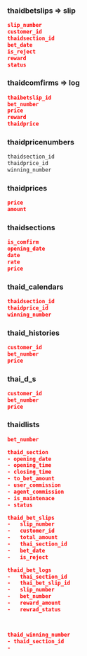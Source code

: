 ### thaidbetslips => slip

```json
slip_number
customer_id
thaidsection_id
bet_date
is_reject
reward
status
```

### thaidcomfirms => log

```json
thaibetslip_id
bet_number
price
reward
thaidprice
```



### thaidpricenumbers

```js
thaidsection_id
thaidprice_id
winning_number
```

### thaidprices

```json
price
amount
```

### thaidsections

```json
is_comfirm
opening_date
date
rate
price
```

### thaid_calendars

```json
thaidsection_id
thaidprice_id
winning_number
```

### thaid_histories

```json
customer_id
bet_number
price
```

### thai_d_s

```json
customer_id
bet_number
price
```



### thaidlists 

```json
bet_number
```





```json
thaid_section
- opening_date
- opening_time
- closing_time
- to_bet_amount
- user_commission
- agent_commission
- is_maintenace
- status

thaid_bet_slips
-	slip_number 
-	customer_id
-	total_amount
-	thai_section_id
-	bet_date
-	is_reject

thaid_bet_logs
-	thai_section_id
-	thai_bet_slip_id
-	slip_number
-	bet_number
-	reward_amount
-	rewrad_status



thaid_winning_number
- thaid_section_id
- 



```







